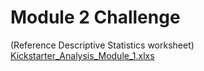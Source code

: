 # Module 2 Challenge
 
(Reference Descriptive Statistics worksheet) [Kickstarter_Analysis_Module_1.xlxs](Kickstarter_Analysis_Module_1.zip)
